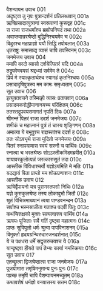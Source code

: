 वैशम्पायन उवाच	001  
अदृष्ट्वा तु नृपः पुत्रान्दर्शनं प्रतिलब्धवान्	001a  
ऋषिप्रसादात्पुत्राणां स्वरूपाणां कुरूद्वह	001c  
स राजा राजधर्मांश्च ब्रह्मोपनिषदं तथा	002a  
अवाप्तवान्नरश्रेष्ठो बुद्धिनिश्चयमेव च	002c  
विदुरश्च महाप्राज्ञो ययौ सिद्धिं तपोबलात्	003a  
धृतराष्ट्रः समासाद्य व्यासं चापि तपस्विनम्	003c  
जनमेजय उवाच	004  
ममापि वरदो व्यासो दर्शयेत्पितरं यदि	004a  
तद्रूपवेषवयसं श्रद्दध्यां सर्वमेव ते	004c  
प्रियं मे स्यात्कृतार्थश्च स्यामहं कृतनिश्चयः	005a  
प्रसादादृषिपुत्रस्य मम कामः समृध्यताम्	005c  
सूत उवाच	006  
इत्युक्तवचने तस्मिन्नृपे व्यासः प्रतापवान्	006a  
प्रसादमकरोद्धीमानानयच्च परिक्षितम्	006c  
ततस्तद्रूपवयसमागतं नृपतिं दिवः	007a  
श्रीमन्तं पितरं राजा ददर्श जनमेजयः	007c  
शमीकं च महात्मानं पुत्रं तं चास्य शृङ्गिणम्	008a  
अमात्या ये बभूवुश्च राज्ञस्तांश्च ददर्श ह	008c  
ततः सोऽवभृथे राजा मुदितो जनमेजयः	009a  
पितरं स्नापयामास स्वयं सस्नौ च पार्थिवः	009c  
स्नात्वा च भरतश्रेष्ठः सोऽऽस्तीकमिदमब्रवीत्	010a  
यायावरकुलोत्पन्नं जरत्कारुसुतं तदा	010c  
आस्तीक विविधाश्चर्यो यज्ञोऽयमिति मे मतिः	011a  
यदद्यायं पिता प्राप्तो मम शोकप्रणाशनः	011c  
आस्तीक उवाच	012  
ऋषिर्द्वैपायनो यत्र पुराणस्तपसो निधिः	012a  
यज्ञे कुरुकुलश्रेष्ठ तस्य लोकावुभौ जितौ	012c  
श्रुतं विचित्रमाख्यानं त्वया पाण्डवनन्दन	013a  
सर्पाश्च भस्मसान्नीता गताश्च पदवीं पितुः	013c  
कथंचित्तक्षको मुक्तः सत्यत्वात्तव पार्थिव	014a  
ऋषयः पूजिताः सर्वे गतिं दृष्ट्वा महात्मनः	014c  
प्राप्तः सुविपुलो धर्मः श्रुत्वा पापविनाशनम्	015a  
विमुक्तो हृदयग्रन्थिरुदारजनदर्शनात्	015c  
ये च पक्षधरा धर्मे सद्वृत्तरुचयश्च ये	016a  
यान्दृष्ट्वा हीयते पापं तेभ्यः कार्या नमस्क्रियाः	016c  
सूत उवाच	017  
एतच्छ्रुत्वा द्विजश्रेष्ठात्स राजा जनमेजयः	017a  
पूजयामास तमृषिमनुमान्य पुनः पुनः	017c  
पप्रच्छ तमृषिं चापि वैशम्पायनमच्युतम्	018a  
कथावशेषं धर्मज्ञो वनवासस्य सत्तम	018c  
